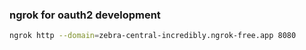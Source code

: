 ### ngrok for oauth2 development

```sh
ngrok http --domain=zebra-central-incredibly.ngrok-free.app 8080
```